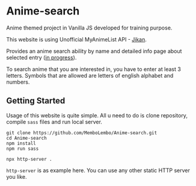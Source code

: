 # Anime-search
Anime themed project in Vanilla JS developed for training purpose.

This website is using Unofficial MyAnimeList API - [Jikan](https://jikan.docs.apiary.io/#reference).

Provides an anime search ability by name and detailed info page about selected entry ([in progress](https://github.com/MemboLembo/Anime-search/issues/10)).

To search anime that you are interested in, you have to enter at least 3 letters.
Symbols that are allowed are letters of english alphabet and numbers.
## Getting Started
Usage of this website is quite simple. All u need to do is clone repository, compile `sass` files and run local server.

```shell script
git clone https://github.com/MemboLembo/Anime-search.git
cd Anime-search
npm install
npm run sass

npx http-server .
```

`http-server` is as example here. You can use any other static HTTP server you like.